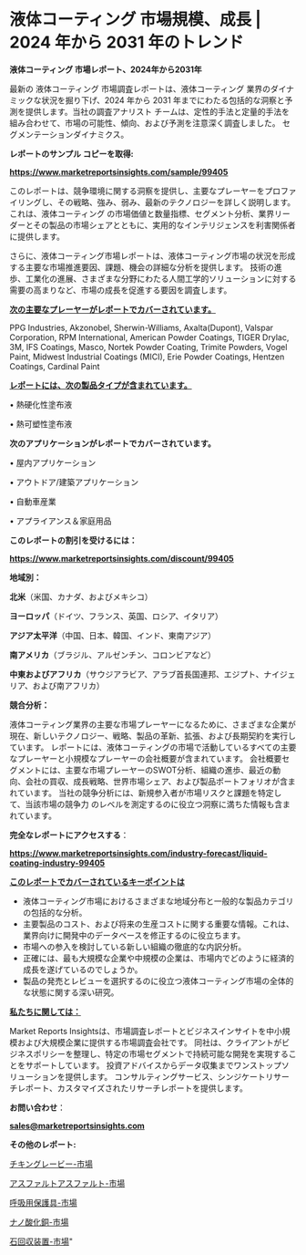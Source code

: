 # 液体コーティング 市場規模、成長 | 2024 年から 2031 年のトレンド

<strong>液体コーティング 市場レポート、2024年から2031年</strong>

最新の 液体コーティング 市場調査レポートは、液体コーティング 業界のダイナミックな状況を掘り下げ、2024 年から 2031 年までにわたる包括的な洞察と予測を提供します。当社の調査アナリスト チームは、定性的手法と定量的手法を組み合わせて、市場の可能性、傾向、および予測を注意深く調査しました。 セグメンテーションダイナミクス。



<strong>レポートのサンプル コピーを取得:</strong> <a href=https://www.marketreportsinsights.com/sample/99405>

<strong><u>https://www.marketreportsinsights.com/sample/99405</u></strong></a>

このレポートは、競争環境に関する洞察を提供し、主要なプレーヤーをプロファイリングし、その戦略、強み、弱み、最新のテクノロジーを詳しく説明します。 これは、液体コーティング の市場価値と数量指標、セグメント分析、業界リーダーとその製品の市場シェアとともに、実用的なインテリジェンスを利害関係者に提供します。

さらに、液体コーティング市場レポートは、液体コーティング市場の状況を形成する主要な市場推進要因、課題、機会の詳細な分析を提供します。 技術の進歩、工業化の進展、さまざまな分野にわたる人間工学的ソリューションに対する需要の高まりなど、市場の成長を促進する要因を調査します。



<strong><u>次の主要なプレーヤーがレポートでカバーされています。</u></strong>

PPG Industries, Akzonobel, Sherwin-Williams, Axalta(Dupont), Valspar Corporation, RPM International, American Powder Coatings, TIGER Drylac, 3M, IFS Coatings, Masco, Nortek Powder Coating, Trimite Powders, Vogel Paint, Midwest Industrial Coatings (MICI), Erie Powder Coatings, Hentzen Coatings, Cardinal Paint



<strong><u><b>レポートには、次の製品タイプが含まれています。</b></u></strong>

• 熱硬化性塗布液

• 熱可塑性塗布液



<strong><b>次のアプリケーションがレポートでカバーされています。</b></strong>

• 屋内アプリケーション

• アウトドア/建築アプリケーション

• 自動車産業

• アプライアンス＆家庭用品



<strong><b>このレポートの割引を受けるには：</b></strong><a href=https://www.marketreportsinsights.com/discount/99405>

<strong><u>https://www.marketreportsinsights.com/discount/99405</u></strong></a>



<strong>地域別：</strong>



<strong>北米</strong>（米国、カナダ、およびメキシコ）



<strong>ヨーロッパ</strong>（ドイツ、フランス、英国、ロシア、イタリア）



<strong>アジア太平洋</strong>（中国、日本、韓国、インド、東南アジア）



<strong>南アメリカ</strong>（ブラジル、アルゼンチン、コロンビアなど）



<strong>中東およびアフリカ</strong>（サウジアラビア、アラブ首長国連邦、エジプト、ナイジェリア、および南アフリカ）



<strong>競合分析：</strong>

液体コーティング業界の主要な市場プレーヤーになるために、さまざまな企業が現在、新しいテクノロジー、戦略、製品の革新、拡張、および長期契約を実行しています。 レポートには、液体コーティングの市場で活動しているすべての主要なプレーヤーと小規模なプレーヤーの会社概要が含まれています。 会社概要セグメントには、主要な市場プレーヤーのSWOT分析、組織の進歩、最近の動向、会社の買収、成長戦略、世界市場シェア、および製品ポートフォリオが含まれています。 当社の競争分析には、新規参入者が市場リスクと課題を特定して、当該市場の競争力 のレベルを測定するのに役立つ洞察に満ちた情報も含まれています。



<strong>完全なレポートにアクセスする</strong>：

<a href=https://www.marketreportsinsights.com/industry-forecast/liquid-coating-industry-99405>

<strong><u>https://www.marketreportsinsights.com/industry-forecast/liquid-coating-industry-99405</u></strong></a>



<strong><u><b>このレポートでカバーされているキーポイントは</b></u></strong>
<ul>
  <li>液体コーティング市場におけるさまざまな地域分布と一般的な製品カテゴリの包括的な分析。</li>
  <li>主要製品のコスト、および将来の生産コストに関する重要な情報。これは、業界向けに開発中のデータベースを修正するのに役立ちます。</li>
  <li>市場への参入を検討している新しい組織の徹底的な内訳分析。</li>
  <li>正確には、最も大規模な企業や中規模の企業は、市場内でどのように経済的成長を遂げているのでしょうか。</li>
  <li>製品の発売とレビューを選択するのに役立つ液体コーティング市場の全体的な状態に関する深い研究。</li>
</ul>


<strong><u><b>私たちに関しては：</b></u></strong>

Market Reports Insightsは、市場調査レポートとビジネスインサイトを中小規模および大規模企業に提供する市場調査会社です。 同社は、クライアントがビジネスポリシーを整理し、特定の市場セグメントで持続可能な開発を実現することをサポートしています。 投資アドバイスからデータ収集までワンストップソリューションを提供します。 コンサルティングサービス、シンジケートリサーチレポート、カスタマイズされたリサーチレポートを提供します。



<strong><b>お問い合わせ</b></strong>：

<a href=mailto:sales@marketreportsinsights.com>

<strong><u>sales@marketreportsinsights.com</u></strong></a>



<strong>その他のレポート:</strong>

<a href=https://www.linkedin.com/pulse/チキングレービー-市場-2023-競争分析と事業成長-2030-pr-news-hub-pbltf/>チキングレービー-市場</a>

<a href=https://www.linkedin.com/pulse/アスファルトアスファルト-市場-2023-swot-分析と最新イノベーション-xsb8f/>アスファルトアスファルト-市場</a>

<a href=https://www.linkedin.com/pulse/呼吸用保護具-市場-2023-競争分析と事業成長-2030-consumer-connection-collective-360-xcxlf/>呼吸用保護具-市場</a>

<a href=https://www.linkedin.com/pulse/ナノ酸化銅-市場-2023-総利益と主要ベンダー-2030-pr-news-hub-crnbf/>ナノ酸化銅-市場</a>

<a href=https://www.linkedin.com/pulse/石回収装置-市場-2023-swot-分析と成長率-2030-pr-news-hub-dov0f/>石回収装置-市場</a>"
